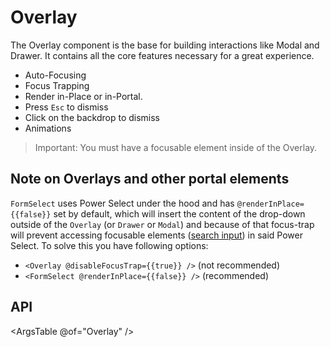 # Overlay

The Overlay component is the base for building interactions like Modal and Drawer.
It contains all the core features necessary for a great experience.

- Auto-Focusing
- Focus Trapping
- Render in-Place or in-Portal.
- Press `Esc` to dismiss
- Click on the backdrop to dismiss
- Animations

> Important: You must have a focusable element inside of the Overlay.

## Note on Overlays and other portal elements

`FormSelect` uses Power Select under the hood and has `@renderInPlace={{false}}` set by default, which will insert the content of the drop-down outside of the `Overlay` (or `Drawer` or `Modal`) and because of that focus-trap will prevent accessing focusable elements ([search input](https://ember-power-select.com/docs/the-search)) in said Power Select. To solve this you have following options:

- `<Overlay @disableFocusTrap={{true}} />` (not recommended)
- `<FormSelect @renderInPlace={{false}} />` (recommended)

## API

<ArgsTable @of="Overlay" />
